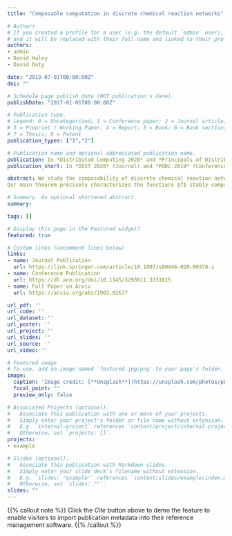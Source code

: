 ```yaml
---
title: "Composable computation in discrete chemical reaction networks"

# Authors
# If you created a profile for a user (e.g. the default `admin` user), write the username (folder name) here 
# and it will be replaced with their full name and linked to their profile.
authors:
- admin
- David Haley
- David Doty

date: "2013-07-01T00:00:00Z"
doi: ""

# Schedule page publish date (NOT publication's date).
publishDate: "2017-01-01T00:00:00Z"

# Publication type.
# Legend: 0 = Uncategorized; 1 = Conference paper; 2 = Journal article;
# 3 = Preprint / Working Paper; 4 = Report; 5 = Book; 6 = Book section;
# 7 = Thesis; 8 = Patent
publication_types: ["1","2"]

# Publication name and optional abbreviated publication name.
publication: In *Distributed Computing 2020* and *Principals of Distributed Computing 2019*
publication_short: In *DIST 2020* (Journal) and *PODC 2019* (Conference)

abstract: We study the composability of discrete chemical reaction networks (CRNs) that stably compute (i.e., with probability 0 of error) integer-valued functions $f:\mathbb{N}^d\rightarrow \mathbb{N}. We consider output-oblivious CRNs in which the output species is never a reactant (input) to any reaction. The class of output-oblivious CRNs is fundamental, appearing in earlier studies of CRN computation, because it is precisely the class of CRNs that can be composed by simply renaming the output of the upstream CRN to match the input of the downstream CRN.
Our main theorem precisely characterizes the functions $f$ stably computable by output-oblivious CRNs with an initial leader. The key necessary condition is that for sufficiently large inputs, $f$ is the minimum of a finite number of nondecreasing quilt-affine functions. (An affine function is linear with a constant offset; a quilt-affine function is linear with a periodic offset).

# Summary. An optional shortened abstract.
summary: 

tags: []

# Display this page in the Featured widget?
featured: true

# Custom links (uncomment lines below)
links:
- name: Journal Publication
  url: https://link.springer.com/article/10.1007/s00446-020-00378-z
- name: Conference Publication
  url: https://dl.acm.org/doi/10.1145/3293611.3331615
- name: Full Paper on Arxiv
  url: https://arxiv.org/abs/1903.02637

url_pdf: ''
url_code: ''
url_dataset: ''
url_poster: ''
url_project: ''
url_slides: ''
url_source: ''
url_video: ''

# Featured image
# To use, add an image named `featured.jpg/png` to your page's folder. 
image:
  caption: 'Image credit: [**Unsplash**](https://unsplash.com/photos/pLCdAaMFLTE)'
  focal_point: ""
  preview_only: false

# Associated Projects (optional).
#   Associate this publication with one or more of your projects.
#   Simply enter your project's folder or file name without extension.
#   E.g. `internal-project` references `content/project/internal-project/index.md`.
#   Otherwise, set `projects: []`.
projects:
- example

# Slides (optional).
#   Associate this publication with Markdown slides.
#   Simply enter your slide deck's filename without extension.
#   E.g. `slides: "example"` references `content/slides/example/index.md`.
#   Otherwise, set `slides: ""`.
slides: ""
---
```


{{% callout note %}}
Click the *Cite* button above to demo the feature to enable visitors to import publication metadata into their reference management software.
{{% /callout %}}
